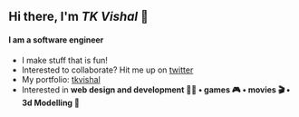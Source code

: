 ## Hi there, I'm _TK Vishal_ 👋

#### I am a software engineer
* I make stuff that is fun!
* Interested to collaborate? Hit me up on [twitter](https://twitter.com/Iamteeekay)
* My portfolio: [tkvishal](https://tkvishal.now.sh/)
* Interested in **web design and development 👨‍💻 • games 🎮 • movies 🎬 • 3d Modelling 🧊**
